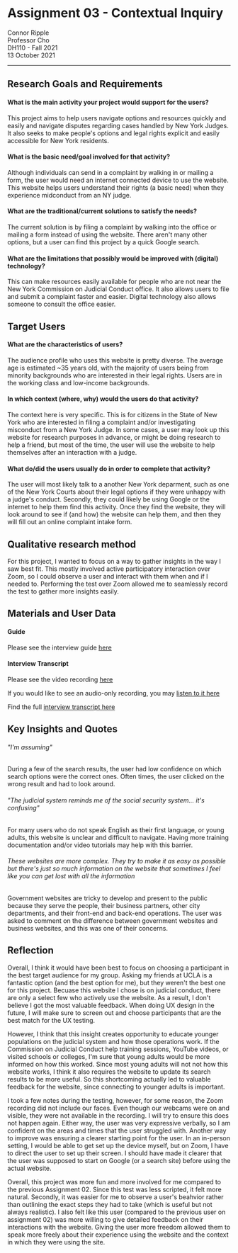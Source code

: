 # Assignment 03 - Contextual Inquiry

Connor Ripple <br>
Professor Cho <br>
DH110 - Fall 2021 <br>
13 October 2021 <br>

---

## Research Goals and Requirements

#### What is the main activity your project would support for the users?

This project aims to help users navigate options and resources quickly and easily and navigate disputes regarding cases handled by New York Judges. It also seeks to make people's options and legal rights explicit and easily accessible for New York residents. 

#### What is the basic need/goal involved for that activity?

Although individuals can send in a complaint by walking in or mailing a form, the user would need an internet connected device to use the website. This website helps users understand their rights (a basic need) when they experience midconduct from an NY judge. 

#### What are the traditional/current solutions to satisfy the needs?

The current solution is by filing a complaint by walking into the office or mailing a form instead of using the website. There aren't many other options, but a user can find this project by a quick Google search. 

#### What are the limitations that possibly would be improved with (digital) technology?

This can make resources easily available for people who are not near the New York Commission on Judicial Conduct office. It also allows users to file and submit a complaint faster and easier. Digital technology also allows someone to consult the office easier. 

## Target Users

#### What are the characteristics of users?

The audience profile who uses this website is pretty diverse. The average age is estimated ~35 years old, with the majority of users being from minority backgrounds who are interested in their legal rights. Users are in the working class and low-income backgrounds. 

#### In which context (where, why) would the users do that activity?

The context here is very specific. This is for citizens in the State of New York who are interested in filing a complaint and/or investigating misconduct from a New York Judge. In some cases, a user may look up this website for research purposes in advance, or might be doing research to help a friend, but most of the time, the user will use the website to help themselves after an interaction with a judge. 

#### What do/did the users usually do in order to complete that activity? 

The user will most likely talk to a another New York deparment, such as one of the New York Courts about their legal options if they were unhappy with a judge's conduct. Secondly, they could likely be using Google or the internet to help them find this activity. Once they find the website, they will look around to see if (and how) the website can help them, and then they will fill out an online complaint intake form. 

## Qualitative research method

For this project, I wanted to focus on a way to gather insights in the way I saw best fit. This mostly involved active participatory interaction over Zoom, so I could observe a user and interact with them when and if I needed to. Performing the test over Zoom allowed me to seamlessly record the test to gather more insights easily. 

## Materials and User Data

#### Guide 

Please see the interview guide [here](https://docs.google.com/document/d/1lmQnBFiLwt9d_rfHNgKAkM60KwaX7C0JsfgmfSadDhg/edit?usp=sharing)

#### Interview Transcript

Please see the video recording [here](https://drive.google.com/file/d/1o4sJ7KWcLzAmKy5UYFSKC7hbGLzhYIyQ/view?usp=sharing)

If you would like to see an audio-only recording, you may [listen to it here](https://drive.google.com/file/d/1tBKEjShg_1gLh91ms4T5CMSQxgxhg1Nl/view?usp=sharing)

Find the full [interview transcript here](https://drive.google.com/file/d/1gYcAO14JQ_xmq81GZRdHEhwkdSPc3DYb/view?usp=sharing)

## Key Insights and Quotes

###### "I'm assuming"
During a few of the search results, the user had low confidence on which search options were the correct ones. Often times, the user clicked on the wrong result and had to look around. 

###### "The judicial system reminds me of the social security system... it's confusing"
For many users who do not speak English as their first language, or young adults, this website is unclear and difficult to navigate. Having more training documentation and/or video tutorials may help with this barrier. 

###### These websites are more complex. They try to make it as easy as possible but there's just so much information on the website that sometimes I feel like you can get lost with all the information
Government websites are tricky to develop and present to the public because they serve the people, their business partners, other city departments, and their front-end and back-end operations. The user was asked to comment on the difference between government websites and business websites, and this was one of their concerns. 

## Reflection

Overall, I think it would have been best to focus on choosing a participant in the best target audience for my group. Asking my friends at UCLA is a fantastic option (and the best option for me), but they weren't the best one for this project. Becuase this website I chose is on judicial conduct, there are only a select few who actively use the website. As a result, I don't believe I got the most valuable feedback. When doing UX design in the future, I will make sure to screen out and choose participants that are the best match for the UX testing. 

However, I think that this insight creates opportunity to educate younger populations on the judicial system and how those operations work. If the Commission on Judicial Conduct help training sessions, YouTube videos, or visited schools or colleges, I'm sure that young adults would be more informed on how this worked. Since most young adults will not not how this website works, I think it also requires the website to update its search results to be more useful. So this shortcoming actually led to valuable feedback for the website, since connecting to younger adults is important. 

I took a few notes during the testing, however, for some reason, the Zoom recording did not include our faces. Even though our webcams were on and visible, they were not available in the recording. I will try to ensure this does not happen again. Either way, the user was very expressive verbally, so I am confident on the areas and times that the user struggled with. Another way to improve was ensuring a clearer starting point for the user. In an in-person setting, I would be able to get set up the device myself, but on Zoom, I have to direct the user to set up their screen. I should have made it clearer that the user was supposed to start on Google (or a search site) before using the actual website.  

Overall, this project was more fun and more involved for me compared to the previous Assignment 02. Since this test was less scripted, it felt more natural. Secondly, it was easier for me to observe a user's beahvior rather than outlining the exact steps they had to take (which is useful but not always realistic). I also felt like this user (compared to the previous user on assignment 02) was more willing to give detailed feedback on their interactions with the website. Giving the user more freedom allowed them to speak more freely about their experience using the website and the context in which they were using the site. 


